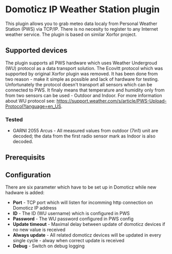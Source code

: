 # Domoticz IP Weather Station plugin

This plugin allows you to grab meteo data localy from Personal Weather Station (PWS) via TCP/IP. There is no necesity to register to any Internet weather service. 
The plugin is based on similar Xorfor project. 

## Supported devices
The plugin supports all PWS hardware which uses Weather Undergroud (WU) protocol as a data transport solution. The Ecovitt protocol which was supported by original
Xorfor plugin was removed. It has been done from two reason - make it simple as possible and lack of hardware for testing.
Unfortunately the protocol doesn't transport all sensors which can be connected to PWS. It finaly means that temperature and humidity only from from two sensors 
can be used - Outdoor and Indoor. For more information about WU protocol see: https://support.weather.com/s/article/PWS-Upload-Protocol?language=en_US.

### Tested
* GARNI 2055 Arcus - All measured values from outdoor (7in1) unit are decoded; the data from the first radio sensor mark as Indoor is also decoded.

## Prerequisits

## Configuration
There are six parameter which have to be set up in Domoticz while new hadware is added:
* **Port** - TCP port which will listen for incomming http connection on Domoticz IP address
* **ID** - The ID (WU username) which is configured in PWS
* **Password** - The WU password configured in PWS config
* **Update timeout** - Maximal delay between update of domoticz devices if no new value is received
* **Always update** - All related domoticz devices will be updated in every single cycle - alway when correct update is received
* **Debug** - Switch on debug logging
